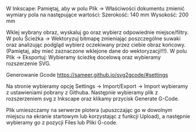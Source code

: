 W Inkscape:
  Pamiętaj, aby w polu Plik -> Właściwości dokumentu zmienić wymiary pola na następujące wartości:
  Szerokość: 140 mm
  Wysokość: 200 mm

  Wklej wybrany obraz, wyskaluj go oraz wybierz odpowiednie miejsce/filtry.
  W polu Ścieżka -> Wektoryzuj bitmapę zmieniając poszczególne suwaki oraz analizując podgląd wybierz oczekiwany przez ciebie obraz końcowy. (Pamiętaj, aby mieć zaznaczone wklejone dane do wektoryzacji!!!).
  W polu Plik -> Eksportuj:
  Wybieramy ścieżkę docelową oraz wybieramy rozszerzenie SVG.

Generowanie Gcode
  https://sameer.github.io/svg2gcode/#settings
  
  Na stronie wybieramy opcję Settings -> Import/Export -> Import wybieramy z ustawieniami pobrany z Githuba.
  Następnie wybieramy plik z rozszerzeniem svg z Inkscape oraz klikamy przycisk Generate G-Code. 

Plik umieszczamy na serwerze plotera (upuszczając go w dowolnym miejscu na ekranie startowym lub korzystając z funkcji Upload), a następnie wybieramy go z pozycji Files lub Pliki G-code. 
